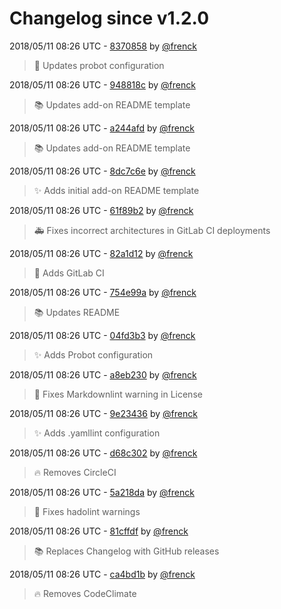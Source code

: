 # Changelog since v1.2.0

2018/05/11 08:26 UTC - [8370858](https://github.com/hassio-addons/addon-example/commit/8370858e8b10d608454034853c43c74e11962c78) by [@frenck](https://github.com/frenck)
> :rocket: Updates probot configuration 

2018/05/11 08:26 UTC - [948818c](https://github.com/hassio-addons/addon-example/commit/948818c1a175d7882887cb1630f3b9a4af87a272) by [@frenck](https://github.com/frenck)
> :books: Updates add-on README template 

2018/05/11 08:26 UTC - [a244afd](https://github.com/hassio-addons/addon-example/commit/a244afdb7a9f8bea6deab77afe4a53d7ec57fe21) by [@frenck](https://github.com/frenck)
> :books: Updates add-on README template 

2018/05/11 08:26 UTC - [8dc7c6e](https://github.com/hassio-addons/addon-example/commit/8dc7c6eb7453143429bf5f8c5bc69a9c535bb00a) by [@frenck](https://github.com/frenck)
> :sparkles: Adds initial add-on README template 

2018/05/11 08:26 UTC - [61f89b2](https://github.com/hassio-addons/addon-example/commit/61f89b2b1366d766de2ee3218cb47e55931fe30a) by [@frenck](https://github.com/frenck)
> :ambulance: Fixes incorrect architectures in GitLab CI deployments 

2018/05/11 08:26 UTC - [82a1d12](https://github.com/hassio-addons/addon-example/commit/82a1d120b4c57c6c6852092e555ceeaa88e2c4d7) by [@frenck](https://github.com/frenck)
> :rocket: Adds GitLab CI 

2018/05/11 08:26 UTC - [754e99a](https://github.com/hassio-addons/addon-example/commit/754e99a0384827e76dfd95f5c01eef3ce5bea153) by [@frenck](https://github.com/frenck)
> :books: Updates README 

2018/05/11 08:26 UTC - [04fd3b3](https://github.com/hassio-addons/addon-example/commit/04fd3b3a1a1b7cbd0052cf850ac409263e38bed0) by [@frenck](https://github.com/frenck)
> :sparkles: Adds Probot configuration 

2018/05/11 08:26 UTC - [a8eb230](https://github.com/hassio-addons/addon-example/commit/a8eb23052da29a98495c9ae03dad910880a072ca) by [@frenck](https://github.com/frenck)
> :shirt: Fixes Markdownlint warning in License 

2018/05/11 08:26 UTC - [9e23436](https://github.com/hassio-addons/addon-example/commit/9e23436cf0eddbf260e35464397f6afa8309e520) by [@frenck](https://github.com/frenck)
> :sparkles: Adds .yamllint configuration 

2018/05/11 08:26 UTC - [d68c302](https://github.com/hassio-addons/addon-example/commit/d68c302ee83e072ad617af71dfdc2b3350afe826) by [@frenck](https://github.com/frenck)
> :fire: Removes CircleCI 

2018/05/11 08:26 UTC - [5a218da](https://github.com/hassio-addons/addon-example/commit/5a218dafa2c868aeb97678acf08446a25e6c3874) by [@frenck](https://github.com/frenck)
> :shirt: Fixes hadolint warnings 

2018/05/11 08:26 UTC - [81cffdf](https://github.com/hassio-addons/addon-example/commit/81cffdfa36121fe24146cbc8cd6ad74dc21348d0) by [@frenck](https://github.com/frenck)
> :books: Replaces Changelog with GitHub releases 

2018/05/11 08:26 UTC - [ca4bd1b](https://github.com/hassio-addons/addon-example/commit/ca4bd1b5005f51f0e07cd192a9f1bb20cd9ded81) by [@frenck](https://github.com/frenck)
> :fire: Removes CodeClimate 

